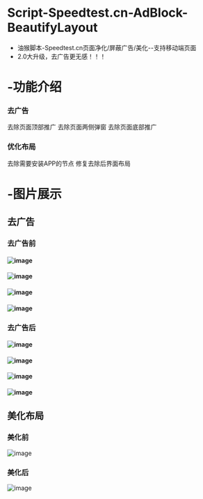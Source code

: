 # Script-Speedtest.cn-AdBlock-BeautifyLayout
- 油猴脚本-Speedtest.cn页面净化/屏蔽广告/美化--支持移动端页面
- 2.0大升级，去广告更无感！！！
# -功能介绍
### 去广告
去除页面顶部推广
去除页面两侧弹窗
去除页面底部推广
### 优化布局
去除需要安装APP的节点
修复去除后界面布局
# -图片展示
## 去广告
### 去广告前
#### ![image](https://github.com/GangChengHuang/Script-Speedtest.cn-AdBlock-BeautifyLayout/assets/138220034/eddb1b22-0b71-4323-97ec-f4971e999dd2)
#### ![image](https://github.com/GangChengHuang/Script-Speedtest.cn-AdBlock-BeautifyLayout/assets/138220034/bd8d681f-cc0e-4b90-88ea-c03e5e3cbcff)
#### ![image](https://github.com/GangChengHuang/Script-Speedtest.cn-AdBlock-BeautifyLayout/assets/138220034/5f4ca3fe-3886-4f05-9fea-aac0f2373001)
#### ![image](https://github.com/GangChengHuang/Script-Speedtest.cn-AdBlock-BeautifyLayout/assets/138220034/62bc50d0-fe21-428b-a3af-ef2b8cf6fb47)
### 去广告后
#### ![image](https://github.com/GangChengHuang/Script-Speedtest.cn-AdBlock-BeautifyLayout/assets/138220034/8b23b0fc-0613-415c-bca3-7d7a08838bc0)
#### ![image](https://github.com/GangChengHuang/Script-Speedtest.cn-AdBlock-BeautifyLayout/assets/138220034/f77add7d-d857-4b2b-9a1d-bc1e911a9c8f)
#### ![image](https://github.com/GangChengHuang/Script-Speedtest.cn-AdBlock-BeautifyLayout/assets/138220034/27b4c310-fc83-45f1-8878-00e1facd6500)
#### ![image](https://github.com/GangChengHuang/Script-Speedtest.cn-AdBlock-BeautifyLayout/assets/138220034/f631ebb1-2afd-4b11-b83f-4699f4b714a8)
## 美化布局
### 美化前
![image](https://github.com/GangChengHuang/Script-Speedtest.cn-AdBlock-BeautifyLayout/assets/138220034/fafb169b-fe45-40f7-b101-6178fde1a069)
### 美化后
![image](https://github.com/GangChengHuang/Script-Speedtest.cn-AdBlock-BeautifyLayout/assets/138220034/af5699ec-0b81-481a-9ef8-63fc1af5e07d)


